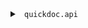 <details>


<summary><code> quickdoc.api </code></summary>


## quickdoc.api
<details>


<summary><code> quickdoc </code></summary>


### `quickdoc`
<code>[{:keys [github/repo git/branch outfile source-paths collapse-nss collapse-vars] :or {branch "main" outfile "API.md" source-paths ["src"] collapse-nss true collapse-vars true}}]</code><br>

Generate API docs. Options:
  * `:github/repo` -  a link like `https://github.com/borkdude/quickdoc`
  * `:git/branch` - branch name for source links, default to `"main"`
  * `:outfile` - file where API docs are written, defaults to `"API.md"`
  * `:source-paths` - sources that are scanned for vars. Defaults to `"src"`.
  * `:collapse-nss` - wrap namesspaces in details tag. Defaults to `true`.`
  * `:collapse-vars` - wrap vars in details tag. Defaults to `true`.
  

[Source](https://github.com/borkdude/quickdoc/blob/main/src/quickdoc/api.cljc#L18-L85)
</details>


